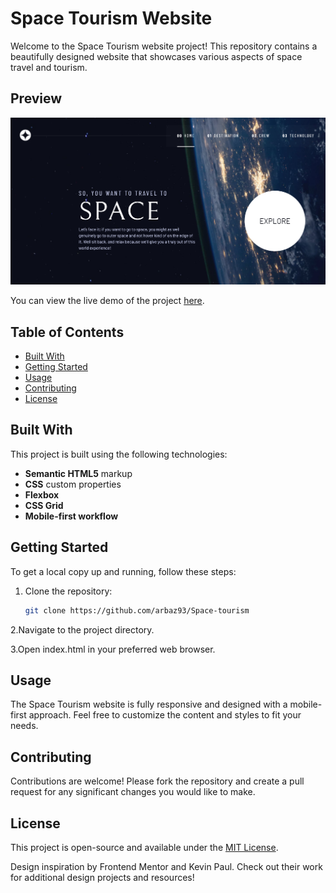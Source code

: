 # Space Tourism Website  

Welcome to the Space Tourism website project! This repository contains a beautifully designed website that showcases various aspects of space travel and tourism.   

## Preview  

![Website Preview](./assets/shared/preview.png)  

You can view the live demo of the project [here](https://arbaz93.github.io/Space-tourism/index.html).  

## Table of Contents  

- [Built With](#built-with)  
- [Getting Started](#getting-started)  
- [Usage](#usage)  
- [Contributing](#contributing)  
- [License](#license)  

## Built With  

This project is built using the following technologies:  
- **Semantic HTML5** markup  
- **CSS** custom properties  
- **Flexbox**  
- **CSS Grid**  
- **Mobile-first workflow**  

## Getting Started  

To get a local copy up and running, follow these steps:  

1. Clone the repository:  
   ```bash  
   git clone https://github.com/arbaz93/Space-tourism
   
2.Navigate to the project directory.

3.Open index.html in your preferred web browser.

## Usage

The Space Tourism website is fully responsive and designed with a mobile-first approach. Feel free to customize the content and styles to fit your needs.

## Contributing

Contributions are welcome! Please fork the repository and create a pull request for any significant changes you would like to make.

## License

This project is open-source and available under the [MIT License](./LICENSE).

Design inspiration by Frontend Mentor and Kevin Paul. Check out their work for additional design projects and resources!
